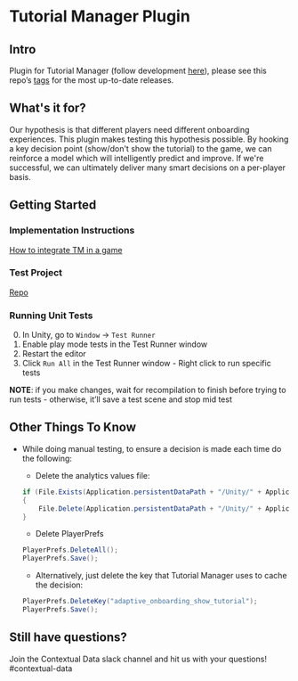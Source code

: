 Tutorial Manager Plugin
==================

## Intro
Plugin for Tutorial Manager (follow development [here](https://jira.hq.unity3d.com/issues/?jql=project+%3D+UACD+AND+component+%3D+%22TM+Unity+Plugin%22)), please see this repo’s [tags](https://gitlab.internal.unity3d.com/ContextualDataAnalytics/tutorial-manager/tags) for the most up-to-date releases.

## What's it for?
Our hypothesis is that different players need different onboarding experiences. This plugin makes testing this hypothesis possible. By hooking a key decision point (show/don't show the tutorial) to the game, we can reinforce a model which will intelligently predict and improve. If we're successful, we can ultimately deliver many smart decisions on a per-player basis.

## Getting Started

### Implementation Instructions
[How to integrate TM in a game](https://docs.google.com/document/d/1kp1RzsRNfh8AC9Fhy-JyDCTCUxiTiho9pKg-r3a8SEA/edit)

### Test Project
[Repo](https://gitlab.internal.unity3d.com/ContextualDataAnalytics/tutorial-manager-test-project)

### Running Unit Tests
  0. In Unity, go to `Window` -> `Test Runner`
  0. Enable play mode tests in the Test Runner window
  0. Restart the editor
  0. Click `Run All` in the Test Runner window
    - Right click to run specific tests
  
  **NOTE**: if you make changes, wait for recompilation to finish before trying to run tests - otherwise, it’ll save a test scene and stop mid test

## Other Things To Know
  - While doing manual testing, to ensure a decision is made each time do the following:
    - Delete the analytics values file:
    
    ```csharp
    if (File.Exists(Application.persistentDataPath + "/Unity/" + Application.cloudProjectId + "/Analytics/values"))
    {
        File.Delete(Application.persistentDataPath + "/Unity/" + Application.cloudProjectId + "/Analytics/values");
    }
    ```
    - Delete PlayerPrefs
    
    ```csharp
    PlayerPrefs.DeleteAll();
    PlayerPrefs.Save();
    ```
    - Alternatively, just delete the key that Tutorial Manager uses to cache the decision:
    
    ```csharp
    PlayerPrefs.DeleteKey("adaptive_onboarding_show_tutorial");
    PlayerPrefs.Save();
    ```
    
## Still have questions?
Join the Contextual Data slack channel and hit us with your questions! #contextual-data
